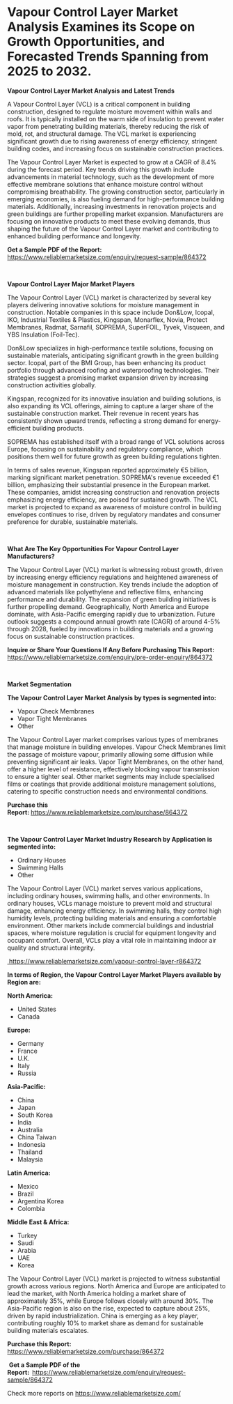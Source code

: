 <p><h1>Vapour Control Layer Market Analysis Examines its Scope on Growth Opportunities, and Forecasted Trends Spanning from 2025 to 2032.</h1></p><p><strong>Vapour Control Layer Market Analysis and Latest Trends</strong></p>
<p><p>A Vapour Control Layer (VCL) is a critical component in building construction, designed to regulate moisture movement within walls and roofs. It is typically installed on the warm side of insulation to prevent water vapor from penetrating building materials, thereby reducing the risk of mold, rot, and structural damage. The VCL market is experiencing significant growth due to rising awareness of energy efficiency, stringent building codes, and increasing focus on sustainable construction practices.</p><p>The Vapour Control Layer Market is expected to grow at a CAGR of 8.4% during the forecast period. Key trends driving this growth include advancements in material technology, such as the development of more effective membrane solutions that enhance moisture control without compromising breathability. The growing construction sector, particularly in emerging economies, is also fueling demand for high-performance building materials. Additionally, increasing investments in renovation projects and green buildings are further propelling market expansion. Manufacturers are focusing on innovative products to meet these evolving demands, thus shaping the future of the Vapour Control Layer market and contributing to enhanced building performance and longevity.</p></p>
<p><strong>Get a Sample PDF of the Report:&nbsp;</strong> <a href="https://www.reliablemarketsize.com/enquiry/request-sample/864372?utm_campaign=1845&utm_medium=2&utm_source=Github&utm_content=ia&utm_term=30012025&utm_id=vapour-control-layer">https://www.reliablemarketsize.com/enquiry/request-sample/864372</a></p>
<p>&nbsp;</p>
<p><strong>Vapour Control Layer Major Market Players</strong></p>
<p><p>The Vapour Control Layer (VCL) market is characterized by several key players delivering innovative solutions for moisture management in construction. Notable companies in this space include Don&Low, Icopal, IKO, Industrial Textiles & Plastics, Kingspan, Monarflex, Novia, Protect Membranes, Radmat, Sarnafil, SOPREMA, SuperFOIL, Tyvek, Visqueen, and YBS Insulation (Foil-Tec).</p><p>Don&Low specializes in high-performance textile solutions, focusing on sustainable materials, anticipating significant growth in the green building sector. Icopal, part of the BMI Group, has been enhancing its product portfolio through advanced roofing and waterproofing technologies. Their strategies suggest a promising market expansion driven by increasing construction activities globally.</p><p>Kingspan, recognized for its innovative insulation and building solutions, is also expanding its VCL offerings, aiming to capture a larger share of the sustainable construction market. Their revenue in recent years has consistently shown upward trends, reflecting a strong demand for energy-efficient building products.</p><p>SOPREMA has established itself with a broad range of VCL solutions across Europe, focusing on sustainability and regulatory compliance, which positions them well for future growth as green building regulations tighten. </p><p>In terms of sales revenue, Kingspan reported approximately €5 billion, marking significant market penetration. SOPREMA's revenue exceeded €1 billion, emphasizing their substantial presence in the European market. These companies, amidst increasing construction and renovation projects emphasizing energy efficiency, are poised for sustained growth. The VCL market is projected to expand as awareness of moisture control in building envelopes continues to rise, driven by regulatory mandates and consumer preference for durable, sustainable materials.</p></p>
<p>&nbsp;</p>
<p><strong>What Are The Key Opportunities For Vapour Control Layer Manufacturers?</strong></p>
<p><p>The Vapour Control Layer (VCL) market is witnessing robust growth, driven by increasing energy efficiency regulations and heightened awareness of moisture management in construction. Key trends include the adoption of advanced materials like polyethylene and reflective films, enhancing performance and durability. The expansion of green building initiatives is further propelling demand. Geographically, North America and Europe dominate, with Asia-Pacific emerging rapidly due to urbanization. Future outlook suggests a compound annual growth rate (CAGR) of around 4-5% through 2028, fueled by innovations in building materials and a growing focus on sustainable construction practices.</p></p>
<p><strong>Inquire or Share Your Questions If Any Before Purchasing This Report:</strong> <a href="https://www.reliablemarketsize.com/enquiry/pre-order-enquiry/864372?utm_campaign=1845&utm_medium=2&utm_source=Github&utm_content=ia&utm_term=30012025&utm_id=vapour-control-layer">https://www.reliablemarketsize.com/enquiry/pre-order-enquiry/864372</a></p>
<p>&nbsp;</p>
<p><strong>Market Segmentation</strong></p>
<p><strong>The Vapour Control Layer Market Analysis by types is segmented into:</strong></p>
<p><ul><li>Vapour Check Membranes</li><li>Vapor Tight Membranes</li><li>Other</li></ul></p>
<p><p>The Vapour Control Layer market comprises various types of membranes that manage moisture in building envelopes. Vapour Check Membranes limit the passage of moisture vapour, primarily allowing some diffusion while preventing significant air leaks. Vapor Tight Membranes, on the other hand, offer a higher level of resistance, effectively blocking vapour transmission to ensure a tighter seal. Other market segments may include specialised films or coatings that provide additional moisture management solutions, catering to specific construction needs and environmental conditions.</p></p>
<p><strong>Purchase this Report:&nbsp;</strong><a href="https://www.reliablemarketsize.com/purchase/864372?utm_campaign=1845&utm_medium=2&utm_source=Github&utm_content=ia&utm_term=30012025&utm_id=vapour-control-layer">https://www.reliablemarketsize.com/purchase/864372</a></p>
<p>&nbsp;</p>
<p><strong>The Vapour Control Layer Market Industry Research by Application is segmented into:</strong></p>
<p><ul><li>Ordinary Houses</li><li>Swimming Halls</li><li>Other</li></ul></p>
<p><p>The Vapour Control Layer (VCL) market serves various applications, including ordinary houses, swimming halls, and other environments. In ordinary houses, VCLs manage moisture to prevent mold and structural damage, enhancing energy efficiency. In swimming halls, they control high humidity levels, protecting building materials and ensuring a comfortable environment. Other markets include commercial buildings and industrial spaces, where moisture regulation is crucial for equipment longevity and occupant comfort. Overall, VCLs play a vital role in maintaining indoor air quality and structural integrity.</p></p>
<p><a href="https://www.reliablemarketsize.com/vapour-control-layer-r864372?utm_campaign=1845&utm_medium=2&utm_source=Github&utm_content=ia&utm_term=30012025&utm_id=vapour-control-layer">&nbsp;https://www.reliablemarketsize.com/vapour-control-layer-r864372</a></p>
<p><strong>In terms of Region, the Vapour Control Layer Market Players available by Region are:</strong></p>
<p>
    <p> <strong> North America: </strong>
        <ul>
            <li>United States</li>
            <li>Canada</li>
        </ul>
        </p> 
    <p> <strong> Europe: </strong>
        <ul>
            <li>Germany</li>
            <li>France</li>
            <li>U.K.</li>
            <li>Italy</li>
            <li>Russia</li>
        </ul>
        </p> 
    <p> <strong> Asia-Pacific: </strong>
        <ul>
            <li>China</li>
            <li>Japan</li>
            <li>South Korea</li>
            <li>India</li>
            <li>Australia</li>
            <li>China Taiwan</li>
            <li>Indonesia</li>
            <li>Thailand</li>
            <li>Malaysia</li>
        </ul>
        </p> 
    <p> <strong> Latin America: </strong>
        <ul>
            <li>Mexico</li>
            <li>Brazil</li>
            <li>Argentina Korea</li>
            <li>Colombia</li>
        </ul>
        </p> 
    <p> <strong> Middle East & Africa: </strong>
        <ul>
            <li>Turkey</li>
            <li>Saudi</li>
            <li>Arabia</li>
            <li>UAE</li>
            <li>Korea</li>
        </ul>
    </p>
    </p>
<p><p>The Vapour Control Layer (VCL) market is projected to witness substantial growth across various regions. North America and Europe are anticipated to lead the market, with North America holding a market share of approximately 35%, while Europe follows closely with around 30%. The Asia-Pacific region is also on the rise, expected to capture about 25%, driven by rapid industrialization. China is emerging as a key player, contributing roughly 10% to market share as demand for sustainable building materials escalates.</p></p>
<p><strong>Purchase this Report: </strong><a href="https://www.reliablemarketsize.com/purchase/864372?utm_campaign=1845&utm_medium=2&utm_source=Github&utm_content=ia&utm_term=30012025&utm_id=vapour-control-layer">https://www.reliablemarketsize.com/purchase/864372</a></p>
<p>&nbsp;<strong>Get a Sample PDF of the Report:&nbsp;&nbsp;</strong><a href="https://www.reliablemarketsize.com/enquiry/request-sample/864372?utm_campaign=1845&utm_medium=2&utm_source=Github&utm_content=ia&utm_term=30012025&utm_id=vapour-control-layer">https://www.reliablemarketsize.com/enquiry/request-sample/864372</a></p>
<p><strong></strong></p>
<p>Check more reports on <a href="https://www.reliablemarketsize.com/?utm_campaign=1845&utm_medium=2&utm_source=Github&utm_content=ia&utm_term=30012025&utm_id=vapour-control-layer">https://www.reliablemarketsize.com/</a></p>